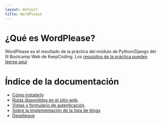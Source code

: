 ```yaml
---
layout: default
title: WordPlease
---
```


# ¿Qué es WordPlease?

WordPlease es el resultado de la práctica del módulo de Python/Django del III Bootcamp Web de KeepCoding. Los [requisitos
de la práctica pueden leerse aquí](statements.md)

# Índice de la documentación

- [Cómo instalarlo](installation.md)
- [Rutas disponibles en el sitio web](web-routes.md).
- [Vistas y formulario de autenticación](user_auth.md).
- [Sobre la implementación de la lista de blogs](listing_blogs.md)
- [Despliegue](deploy.md)